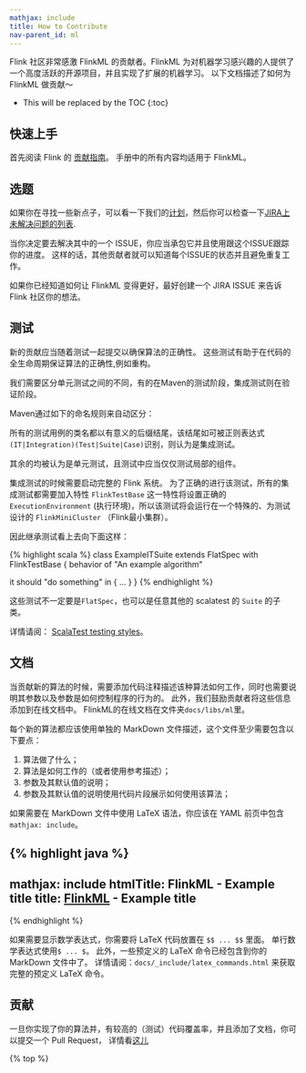```yaml
---
mathjax: include
title: How to Contribute
nav-parent_id: ml
---
```

<!--
Licensed to the Apache Software Foundation (ASF) under one
or more contributor license agreements.  See the NOTICE file
distributed with this work for additional information
regarding copyright ownership.  The ASF licenses this file
to you under the Apache License, Version 2.0 (the
"License"); you may not use this file except in compliance
with the License.  You may obtain a copy of the License at

  http://www.apache.org/licenses/LICENSE-2.0

Unless required by applicable law or agreed to in writing,
software distributed under the License is distributed on an
"AS IS" BASIS, WITHOUT WARRANTIES OR CONDITIONS OF ANY
KIND, either express or implied.  See the License for the
specific language governing permissions and limitations
under the License.
-->

Flink 社区非常感激 FlinkML 的贡献者。FlinkML 为对机器学习感兴趣的人提供了一个高度活跃的开源项目，并且实现了扩展的机器学习。
以下文档描述了如何为 FlinkML 做贡献～

* This will be replaced by the TOC
{:toc}

## 快速上手

首先阅读 Flink 的 [贡献指南](http://flink.apache.org/how-to-contribute.html)。 手册中的所有内容均适用于 FlinkML。

## 选题

如果你在寻找一些新点子，可以看一下我们的[计划](https://cwiki.apache.org/confluence/display/FLINK/FlinkML%3A+Vision+and+Roadmap)，然后你可以检查一下[JIRA上未解决问题的列表](https://issues.apache.org/jira/issues/?jql=component%20%3D%20%22Machine%20Learning%20Library%22%20AND%20project%20%3D%20FLINK%20AND%20resolution%20%3D%20Unresolved%20ORDER%20BY%20priority%20DESC).

当你决定要去解决其中的一个 ISSUE，你应当承包它并且使用跟这个ISSUE跟踪你的进度。
这样的话，其他贡献者就可以知道每个ISSUE的状态并且避免重复工作。

如果你已经知道如何让 FlinkML 变得更好，最好创建一个 JIRA ISSUE 来告诉 Flink 社区你的想法。


## 测试

新的贡献应当随着测试一起提交以确保算法的正确性。
这些测试有助于在代码的全生命周期保证算法的正确性,例如重构。

我们需要区分单元测试之间的不同，有的在Maven的测试阶段，集成测试则在验证阶段。

Maven通过如下的命名规则来自动区分：

所有的测试用例的类名都以有意义的后缀结尾，该结尾如可被正则表达式`(IT|Integration)(Test|Suite|Case)`识别，则认为是集成测试。

其余的均被认为是单元测试，且测试中应当仅仅测试局部的组件。

集成测试的时候需要启动完整的 Flink 系统。
为了正确的进行该测试，所有的集成测试都需要加入特性 `FlinkTestBase`
这一特性将设置正确的 `ExecutionEnvironment` (执行环境)，所以该测试将会运行在一个特殊的、为测试设计的 `FlinkMiniCluster` （Flink最小集群）。

因此继承测试看上去向下面这样：

{% highlight scala %}
class ExampleITSuite extends FlatSpec with FlinkTestBase {
  behavior of "An example algorithm"

  it should "do something" in {
    ...
  }
}
{% endhighlight %}

这些测试不一定要是`FlatSpec`，也可以是任意其他的 scalatest 的 `Suite` 的子类。

详情请阅： [ScalaTest testing styles](http://scalatest.org/user_guide/selecting_a_style)。

## 文档

当贡献新的算法的时候，需要添加代码注释描述该种算法如何工作，同时也需要说明其参数以及参数是如何控制程序的行为的。
此外，我们鼓励贡献者将这些信息添加到在线文档中。
FlinkML的在线文档在文件夹`docs/libs/ml`里。

每个新的算法都应该使用单独的 MarkDown 文件描述，这个文件至少需要包含以下要点：

1. 算法做了什么；
2. 算法是如何工作的（或者使用参考描述）；
3. 参数及其默认值的说明；
4. 参数及其默认值的说明使用代码片段展示如何使用该算法；

如果需要在 MarkDown 文件中使用 LaTeX 语法，你应该在 YAML 前页中包含 `mathjax: include`。

{% highlight java %}
---
mathjax: include
htmlTitle: FlinkML - Example title
title: <a href="../ml">FlinkML</a> - Example title
---
{% endhighlight %}

如果需要显示数学表达式，你需要将 LaTeX 代码放置在 `$$ ... $$` 里面。
单行数学表达式使用`$ ... $`。
此外，一些预定义的 LaTeX 命令已经包含到你的 MarkDown 文件中了。
详情请阅：`docs/_include/latex_commands.html` 来获取完整的预定义 LaTeX 命令。

## 贡献

一旦你实现了你的算法并，有较高的（测试）代码覆盖率，并且添加了文档，你可以提交一个 Pull Request， 详情看[这儿](http://flink.apache.org/how-to-contribute.html#contributing-code--documentation)

{% top %}
